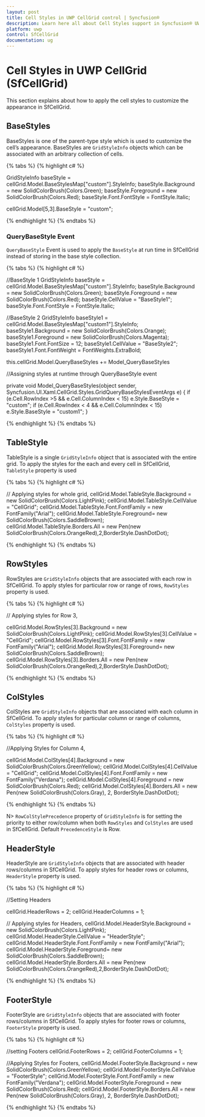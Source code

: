 ```yaml
---
layout: post
title: Cell Styles in UWP CellGrid control | Syncfusion®
description: Learn here all about Cell Styles support in Syncfusion® UWP CellGrid (SfCellGrid) control and more.
platform: uwp
control: SfCellGrid
documentation: ug
---
```


# Cell Styles in UWP CellGrid (SfCellGrid)

This section explains about how to apply the cell styles to customize the appearance in SfCellGrid.

## BaseStyles

BaseStyles is one of the parent-type style which is used to customize the cell’s appearance. BaseStyles are `GridStyleInfo` objects which can be associated with an arbitrary collection of cells. 

{% tabs %}
{% highlight c# %}

GridStyleInfo baseStyle = cellGrid.Model.BaseStylesMap["custom"].StyleInfo;
baseStyle.Background = new SolidColorBrush(Colors.Green);
baseStyle.Foreground = new SolidColorBrush(Colors.Red);
baseStyle.Font.FontStyle = FontStyle.Italic;

cellGrid.Model[5,3].BaseStyle = "custom";
            
{% endhighlight %}
{% endtabs %} 
          
### QueryBaseStyle Event

 `QueryBaseStyle` Event is used to apply the `BaseStyle` at run time in SfCellGrid instead of storing in the base style collection.
 
{% tabs %}
{% highlight c# %}

 //BaseStyle 1
GridStyleInfo baseStyle = cellGrid.Model.BaseStylesMap["custom"].StyleInfo;
baseStyle.Background = new SolidColorBrush(Colors.Green);
baseStyle.Foreground = new SolidColorBrush(Colors.Red);
baseStyle.CellValue = "BaseStyle1";
baseStyle.Font.FontStyle = FontStyle.Italic;

//BaseStyle 2
GridStyleInfo baseStyle1 = cellGrid.Model.BaseStylesMap["custom1"].StyleInfo;
baseStyle1.Background = new SolidColorBrush(Colors.Orange);
baseStyle1.Foreground = new SolidColorBrush(Colors.Magenta);
baseStyle1.Font.FontSize = 12;
baseStyle1.CellValue = "BaseStyle2";
baseStyle1.Font.FontWeight = FontWeights.ExtraBold;

this.cellGrid.Model.QueryBaseStyles += Model_QueryBaseStyles

//Assigning styles at runtime through  QueryBaseStyle event

private void Model_QueryBaseStyles(object sender, Syncfusion.UI.Xaml.CellGrid.Styles.GridQueryBaseStylesEventArgs e)
{
    if (e.Cell.RowIndex >5 && e.Cell.ColumnIndex < 15)
        e.Style.BaseStyle = "custom";
    if (e.Cell.RowIndex < 4 && e.Cell.ColumnIndex < 15)
        e.Style.BaseStyle = "custom1";
}
            
{% endhighlight %}
{% endtabs %} 

## TableStyle

TableStyle is a single `GridStyleInfo` object that is associated with the entire grid. To apply the styles for the each and every cell in
SfCellGrid, `TableStyle` property is used

{% tabs %}
{% highlight c# %}

// Applying styles for whole grid,
cellGrid.Model.TableStyle.Background = new SolidColorBrush(Colors.LightPink);
cellGrid.Model.TableStyle.CellValue = "CellGrid";
cellGrid.Model.TableStyle.Font.FontFamily = new FontFamily("Arial");
cellGrid.Model.TableStyle.Foreground= new SolidColorBrush(Colors.SaddleBrown);
cellGrid.Model.TableStyle.Borders.All = new Pen(new SolidColorBrush(Colors.OrangeRed),2,BorderStyle.DashDotDot);

{% endhighlight %}
{% endtabs %} 

## RowStyles

RowStyles are `GridStyleInfo` objects that are associated with each row in SfCellGrid. To apply styles for particular row or range of rows, `RowStyles` property is used.

{% tabs %}
{% highlight c# %}

// Applying styles for Row 3,

cellGrid.Model.RowStyles[3].Background = new SolidColorBrush(Colors.LightPink);
cellGrid.Model.RowStyles[3].CellValue = "CellGrid";
cellGrid.Model.RowStyles[3].Font.FontFamily = new FontFamily("Arial");
cellGrid.Model.RowStyles[3].Foreground= new SolidColorBrush(Colors.SaddleBrown);
cellGrid.Model.RowStyles[3].Borders.All = new Pen(new SolidColorBrush(Colors.OrangeRed),2,BorderStyle.DashDotDot);

{% endhighlight %}
{% endtabs %}

## ColStyles

ColStyles are `GridStyleInfo` objects that are associated with each column in SfCellGrid. To apply styles for particular column or range of columns, `ColStyles` property is used.

{% tabs %}
{% highlight c# %}

//Applying Styles for Column 4,

cellGrid.Model.ColStyles[4].Background = new SolidColorBrush(Colors.GreenYellow);
cellGrid.Model.ColStyles[4].CellValue = "CellGrid";
cellGrid.Model.ColStyles[4].Font.FontFamily = new FontFamily("Verdana");
cellGrid.Model.ColStyles[4].Foreground = new SolidColorBrush(Colors.Red);
cellGrid.Model.ColStyles[4].Borders.All = new Pen(new SolidColorBrush(Colors.Gray), 2, BorderStyle.DashDotDot);

{% endhighlight %}
{% endtabs %}

N> `RowColStylePrecedence` property of `GridStyleInfo` is for setting the priority to either row/column when both `RowStyles` and `ColStyles` are used in SfCellGrid. Default `PrecedenceStyle` is Row.

## HeaderStyle

HeaderStyle are `GridStyleInfo` objects that are associated with header rows/columns in SfCellGrid. To apply styles for header rows or columns, `HeaderStyle` property is used.

{% tabs %}
{% highlight c# %}

//Setting Headers

cellGrid.HeaderRows = 2;
cellGrid.HeaderColumns = 1;
       
// Applying styles for Headers,
cellGrid.Model.HeaderStyle.Background = new SolidColorBrush(Colors.LightPink);
cellGrid.Model.HeaderStyle.CellValue = "HeaderStyle";
cellGrid.Model.HeaderStyle.Font.FontFamily = new FontFamily("Arial");
cellGrid.Model.HeaderStyle.Foreground= new SolidColorBrush(Colors.SaddleBrown);
cellGrid.Model.HeaderStyle.Borders.All = new Pen(new SolidColorBrush(Colors.OrangeRed),2,BorderStyle.DashDotDot);

{% endhighlight %}
{% endtabs %}

## FooterStyle

FooterStyle are `GridStyleInfo` objects that are associated with footer rows/columns in SfCellGrid. To apply styles for footer rows or columns, `FooterStyle` property is used.

{% tabs %}
{% highlight c# %}

//setting Footers
cellGrid.FooterRows = 2;
cellGrid.FooterColumns = 1;

//Applying Styles for Footers,
cellGrid.Model.FooterStyle.Background = new SolidColorBrush(Colors.GreenYellow);
cellGrid.Model.FooterStyle.CellValue = "FooterStyle";
cellGrid.Model.FooterStyle.Font.FontFamily = new FontFamily("Verdana");
cellGrid.Model.FooterStyle.Foreground = new SolidColorBrush(Colors.Red);
cellGrid.Model.FooterStyle.Borders.All = new Pen(new SolidColorBrush(Colors.Gray), 2, BorderStyle.DashDotDot);

{% endhighlight %}
{% endtabs %}
